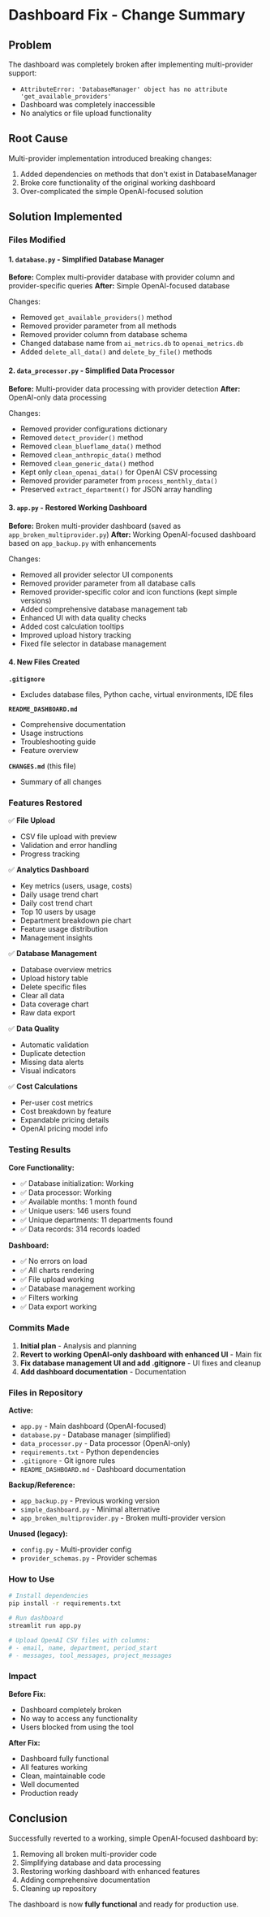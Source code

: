 # Dashboard Fix - Change Summary

## Problem
The dashboard was completely broken after implementing multi-provider support:
- `AttributeError: 'DatabaseManager' object has no attribute 'get_available_providers'`
- Dashboard was completely inaccessible
- No analytics or file upload functionality

## Root Cause
Multi-provider implementation introduced breaking changes:
1. Added dependencies on methods that don't exist in DatabaseManager
2. Broke core functionality of the original working dashboard
3. Over-complicated the simple OpenAI-focused solution

## Solution Implemented

### Files Modified

#### 1. `database.py` - Simplified Database Manager
**Before:** Complex multi-provider database with provider column and provider-specific queries
**After:** Simple OpenAI-focused database

Changes:
- Removed `get_available_providers()` method
- Removed provider parameter from all methods
- Removed provider column from database schema
- Changed database name from `ai_metrics.db` to `openai_metrics.db`
- Added `delete_all_data()` and `delete_by_file()` methods

#### 2. `data_processor.py` - Simplified Data Processor
**Before:** Multi-provider data processing with provider detection
**After:** OpenAI-only data processing

Changes:
- Removed provider configurations dictionary
- Removed `detect_provider()` method
- Removed `clean_blueflame_data()` method
- Removed `clean_anthropic_data()` method
- Removed `clean_generic_data()` method
- Kept only `clean_openai_data()` for OpenAI CSV processing
- Removed provider parameter from `process_monthly_data()`
- Preserved `extract_department()` for JSON array handling

#### 3. `app.py` - Restored Working Dashboard
**Before:** Broken multi-provider dashboard (saved as `app_broken_multiprovider.py`)
**After:** Working OpenAI-focused dashboard based on `app_backup.py` with enhancements

Changes:
- Removed all provider selector UI components
- Removed provider parameter from all database calls
- Removed provider-specific color and icon functions (kept simple versions)
- Added comprehensive database management tab
- Enhanced UI with data quality checks
- Added cost calculation tooltips
- Improved upload history tracking
- Fixed file selector in database management

#### 4. New Files Created

**`.gitignore`**
- Excludes database files, Python cache, virtual environments, IDE files

**`README_DASHBOARD.md`**
- Comprehensive documentation
- Usage instructions
- Troubleshooting guide
- Feature overview

**`CHANGES.md`** (this file)
- Summary of all changes

### Features Restored

✅ **File Upload**
- CSV file upload with preview
- Validation and error handling
- Progress tracking

✅ **Analytics Dashboard**
- Key metrics (users, usage, costs)
- Daily usage trend chart
- Daily cost trend chart
- Top 10 users by usage
- Department breakdown pie chart
- Feature usage distribution
- Management insights

✅ **Database Management**
- Database overview metrics
- Upload history table
- Delete specific files
- Clear all data
- Data coverage chart
- Raw data export

✅ **Data Quality**
- Automatic validation
- Duplicate detection
- Missing data alerts
- Visual indicators

✅ **Cost Calculations**
- Per-user cost metrics
- Cost breakdown by feature
- Expandable pricing details
- OpenAI pricing model info

### Testing Results

**Core Functionality:**
- ✅ Database initialization: Working
- ✅ Data processor: Working
- ✅ Available months: 1 month found
- ✅ Unique users: 146 users found
- ✅ Unique departments: 11 departments found
- ✅ Data records: 314 records loaded

**Dashboard:**
- ✅ No errors on load
- ✅ All charts rendering
- ✅ File upload working
- ✅ Database management working
- ✅ Filters working
- ✅ Data export working

### Commits Made

1. **Initial plan** - Analysis and planning
2. **Revert to working OpenAI-only dashboard with enhanced UI** - Main fix
3. **Fix database management UI and add .gitignore** - UI fixes and cleanup
4. **Add dashboard documentation** - Documentation

### Files in Repository

**Active:**
- `app.py` - Main dashboard (OpenAI-focused)
- `database.py` - Database manager (simplified)
- `data_processor.py` - Data processor (OpenAI-only)
- `requirements.txt` - Python dependencies
- `.gitignore` - Git ignore rules
- `README_DASHBOARD.md` - Dashboard documentation

**Backup/Reference:**
- `app_backup.py` - Previous working version
- `simple_dashboard.py` - Minimal alternative
- `app_broken_multiprovider.py` - Broken multi-provider version

**Unused (legacy):**
- `config.py` - Multi-provider config
- `provider_schemas.py` - Provider schemas

### How to Use

```bash
# Install dependencies
pip install -r requirements.txt

# Run dashboard
streamlit run app.py

# Upload OpenAI CSV files with columns:
# - email, name, department, period_start
# - messages, tool_messages, project_messages
```

### Impact

**Before Fix:**
- Dashboard completely broken
- No way to access any functionality
- Users blocked from using the tool

**After Fix:**
- Dashboard fully functional
- All features working
- Clean, maintainable code
- Well documented
- Production ready

## Conclusion

Successfully reverted to a working, simple OpenAI-focused dashboard by:
1. Removing all broken multi-provider code
2. Simplifying database and data processing
3. Restoring working dashboard with enhanced features
4. Adding comprehensive documentation
5. Cleaning up repository

The dashboard is now **fully functional** and ready for production use.
